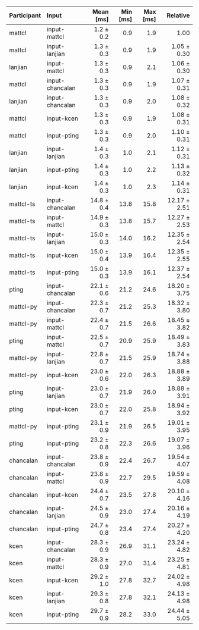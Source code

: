| Participant | Input | Mean [ms] | Min [ms] | Max [ms] | Relative |
|:---|:---|---:|---:|---:|---:|
| mattcl | input-mattcl | 1.2 ± 0.2 | 0.9 | 1.9 | 1.00 |
| mattcl | input-lanjian | 1.3 ± 0.3 | 0.9 | 1.9 | 1.05 ± 0.30 |
| lanjian | input-mattcl | 1.3 ± 0.3 | 0.9 | 2.1 | 1.06 ± 0.30 |
| mattcl | input-chancalan | 1.3 ± 0.3 | 0.9 | 1.9 | 1.07 ± 0.31 |
| lanjian | input-chancalan | 1.3 ± 0.3 | 0.9 | 2.0 | 1.08 ± 0.32 |
| mattcl | input-kcen | 1.3 ± 0.3 | 0.9 | 1.9 | 1.08 ± 0.31 |
| mattcl | input-pting | 1.3 ± 0.3 | 0.9 | 2.0 | 1.10 ± 0.31 |
| lanjian | input-lanjian | 1.4 ± 0.3 | 1.0 | 2.1 | 1.12 ± 0.31 |
| lanjian | input-pting | 1.4 ± 0.3 | 1.0 | 2.2 | 1.13 ± 0.32 |
| lanjian | input-kcen | 1.4 ± 0.3 | 1.0 | 2.3 | 1.14 ± 0.31 |
| mattcl-ts | input-chancalan | 14.8 ± 0.4 | 13.8 | 15.8 | 12.17 ± 2.51 |
| mattcl-ts | input-mattcl | 14.9 ± 0.3 | 13.8 | 15.7 | 12.27 ± 2.53 |
| mattcl-ts | input-lanjian | 15.0 ± 0.3 | 14.0 | 16.2 | 12.35 ± 2.54 |
| mattcl-ts | input-kcen | 15.0 ± 0.4 | 13.9 | 16.4 | 12.35 ± 2.55 |
| mattcl-ts | input-pting | 15.0 ± 0.3 | 13.9 | 16.1 | 12.37 ± 2.54 |
| pting | input-chancalan | 22.1 ± 0.6 | 21.2 | 24.6 | 18.20 ± 3.75 |
| mattcl-py | input-chancalan | 22.3 ± 0.7 | 21.2 | 25.3 | 18.32 ± 3.80 |
| mattcl-py | input-mattcl | 22.4 ± 0.7 | 21.5 | 26.6 | 18.45 ± 3.82 |
| pting | input-mattcl | 22.5 ± 0.7 | 20.9 | 25.9 | 18.49 ± 3.83 |
| mattcl-py | input-lanjian | 22.8 ± 0.7 | 21.5 | 25.9 | 18.74 ± 3.88 |
| mattcl-py | input-kcen | 23.0 ± 0.6 | 22.0 | 26.3 | 18.88 ± 3.89 |
| pting | input-lanjian | 23.0 ± 0.7 | 21.9 | 26.0 | 18.88 ± 3.91 |
| pting | input-kcen | 23.0 ± 0.7 | 22.0 | 25.8 | 18.94 ± 3.92 |
| mattcl-py | input-pting | 23.1 ± 0.9 | 21.9 | 26.5 | 19.01 ± 3.95 |
| pting | input-pting | 23.2 ± 0.8 | 22.3 | 26.6 | 19.07 ± 3.96 |
| chancalan | input-chancalan | 23.8 ± 0.9 | 22.4 | 26.7 | 19.54 ± 4.07 |
| chancalan | input-mattcl | 23.8 ± 0.9 | 22.7 | 29.5 | 19.59 ± 4.08 |
| chancalan | input-kcen | 24.4 ± 0.7 | 23.5 | 27.8 | 20.10 ± 4.16 |
| chancalan | input-lanjian | 24.5 ± 0.9 | 23.0 | 27.4 | 20.16 ± 4.19 |
| chancalan | input-pting | 24.7 ± 0.8 | 23.4 | 27.4 | 20.27 ± 4.20 |
| kcen | input-chancalan | 28.3 ± 0.9 | 26.9 | 31.1 | 23.24 ± 4.82 |
| kcen | input-mattcl | 28.3 ± 0.9 | 27.0 | 31.4 | 23.25 ± 4.81 |
| kcen | input-kcen | 29.2 ± 1.0 | 27.8 | 32.7 | 24.02 ± 4.98 |
| kcen | input-lanjian | 29.3 ± 0.8 | 27.8 | 32.1 | 24.13 ± 4.98 |
| kcen | input-pting | 29.7 ± 0.9 | 28.2 | 33.0 | 24.44 ± 5.05 |
